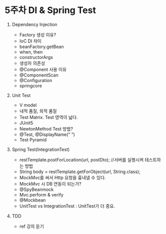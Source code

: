 # 5주차 DI & Spring Test

1.  Dependency Injection

    * Factory 생성 이유?
    * IoC DI 차이
    * beanFactory.getBean
    * when, then
    * constructorArgs
    * 생성자 의존성
    * @Component 사용 이유
    * @ComponentScan
    * @Configuration&#x20;
    * springcore


2.  Unit Test

    * V model
    * 내적 품질, 외적 품질
    * Test Matrix. Test 영역이 넓다.
    * JUnit5
    * NewtonMethod Test 방법?
    * @Test, @DisplayName(“ ”)
    * Test Pyramid


3.  Spring Test(IntegrationTest)

    * restTemplate.postForLocation(url, postDto); //서버를 실행시켜 테스트하는 방법
    * String body = restTemplate.getForObject(url, String.class);
    * MockMvc를 써서 Http 요청을 흉내낼 수 있다.
    * MockMvc 시 DB 연동이 되는가?
    * @SpyBeanmock
    * Mvc.perform & verify
    * @Mockbean
    * UnitTest vs IntegrationTest : UnitTest가 더 중요.


4. TDD
   * ref 강의 듣기

